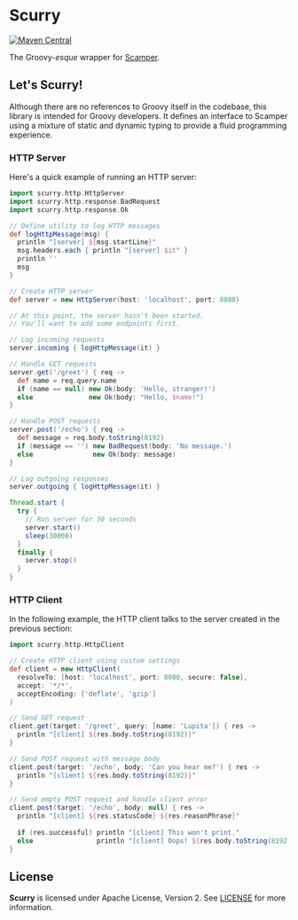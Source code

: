 # Scurry

[![Maven Central](https://img.shields.io/maven-central/v/com.github.losizm/scurry_3.svg?label=Maven%20Central)](https://central.sonatype.com/search?q=g:com.github.losizm%20a:scurry_3)

The Groovy-_esque_ wrapper for [Scamper](https://github.com/losizm/scamper).


## Let's Scurry!

Although there are no references to Groovy itself in the codebase, this library
is intended for Groovy developers. It defines an interface to Scamper using a
mixture of static and dynamic typing to provide a fluid programming experience.

### HTTP Server

Here's a quick example of running an HTTP server:

```groovy
import scurry.http.HttpServer
import scurry.http.response.BadRequest
import scurry.http.response.Ok

// Define utility to log HTTP messages
def logHttpMessage(msg) {
  println "[server] ${msg.startLine}"
  msg.headers.each { println "[server] $it" }
  println ''
  msg
}

// Create HTTP server
def server = new HttpServer(host: 'localhost', port: 8080)

// At this point, the server hasn't been started.
// You'll want to add some endpoints first.

// Log incoming requests
server.incoming { logHttpMessage(it) }

// Handle GET requests
server.get('/greet') { req ->
  def name = req.query.name
  if (name == null) new Ok(body: 'Hello, stranger!')
  else              new Ok(body: "Hello, $name!")
}

// Handle POST requests
server.post('/echo') { req ->
  def message = req.body.toString(8192)
  if (message == '') new BadRequest(body: 'No message.')
  else               new Ok(body: message)
}

// Log outgoing responses
server.outgoing { logHttpMessage(it) }

Thread.start {
  try {
    // Run server for 30 seconds
    server.start()
    sleep(30000)
  }
  finally {
    server.stop()
  }
}
```

### HTTP Client

In the following example, the HTTP client talks to the server created in the
previous section:

```groovy
import scurry.http.HttpClient

// Create HTTP client using custom settings
def client = new HttpClient(
  resolveTo: [host: 'localhost', port: 8080, secure: false],
  accept: '*/*',
  acceptEncoding: ['deflate', 'gzip']
)

// Send GET request
client.get(target: '/greet', query: [name: 'Lupita']) { res ->
  println "[client] ${res.body.toString(8192)}"
}

// Send POST request with message body
client.post(target: '/echo', body: 'Can you hear me?') { res ->
  println "[client] ${res.body.toString(8192)}"
}

// Send empty POST request and handle client error
client.post(target: '/echo', body: null) { res ->
  println "[client] ${res.statusCode} ${res.reasonPhrase}"
  
  if (res.successful) println "[client] This won't print."
  else                println "[client] Oops! ${res.body.toString(8192)}"
}
```

## License

**Scurry** is licensed under Apache License, Version 2. See [LICENSE](LICENSE)
for more information.
